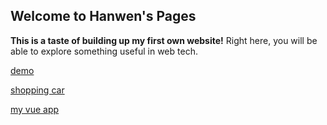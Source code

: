 ## Welcome to Hanwen's Pages

**This is a taste of building up my first own website!** Right here, you will be able to explore something useful in web tech. 

[demo](https://hanwen76.github.io/demo)

[shopping car](https://hanwen76.github.io/shopping_car)

[my vue app](https://hanwen76.github.io/my_vue_app)
